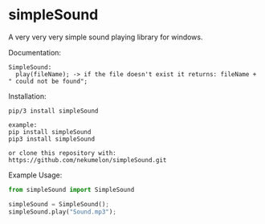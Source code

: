 # simpleSound
A very very very simple sound playing library for windows.

Documentation:
```
SimpleSound:
  play(fileName); -> if the file doesn't exist it returns: fileName + " could not be found";
```

Installation:
```
pip/3 install simpleSound

example:
pip install simpleSound
pip3 install simpleSound

or clone this repository with:
https://github.com/nekumelon/simpleSound.git
```

Example Usage:
```Python
from simpleSound import SimpleSound

simpleSound = SimpleSound();
simpleSound.play("Sound.mp3");
```
